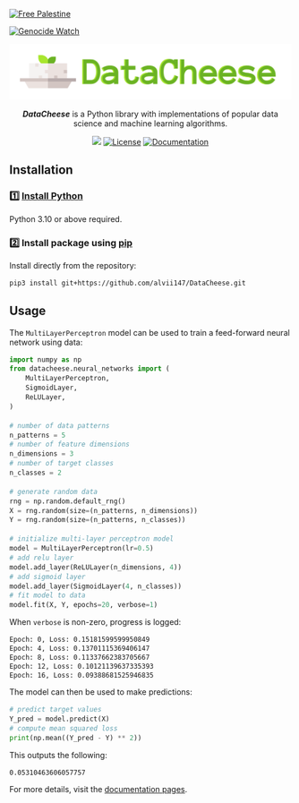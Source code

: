 [![Free Palestine](https://hinds-banner.vercel.app/free-palestine?variant=olive)](https://www.pcrf.net/)

[![Genocide Watch](https://hinds-banner.vercel.app/genocide-watch?variant=olive)](https://www.pcrf.net/)

<p align="center">
    <img alt="DataCheese logo" src="docs/img/logo_full.png" width=600 />
</p>

<p align="center">
    <strong><i>DataCheese</i></strong> is a Python library with implementations of popular data science and machine learning algorithms.
</p>

<div align="center">

[![](https://img.shields.io/github/actions/workflow/status/alvii147/DataCheese/github-ci.yml?branch=master&label=GitHub%20CI&logo=github)](https://github.com/alvii147/DataCheese/actions) [![License](https://img.shields.io/badge/License-BSD_3--Clause-blue.svg)](https://opensource.org/licenses/BSD-3-Clause) [![Documentation](https://img.shields.io/badge/Sphinx-Documentation-000000?logo=sphinx)](https://alvii147.github.io/DataCheese/build/html/index.html)

</div>

## Installation

### :one: [Install Python](https://www.python.org/)

Python 3.10 or above required.

### :two: Install package using [pip](https://pypi.org/project/pip/)

Install directly from the repository:

```bash
pip3 install git+https://github.com/alvii147/DataCheese.git
```

## Usage

The `MultiLayerPerceptron` model can be used to train a feed-forward neural network using data:

```python
import numpy as np
from datacheese.neural_networks import (
    MultiLayerPerceptron,
    SigmoidLayer,
    ReLULayer,
)

# number of data patterns
n_patterns = 5
# number of feature dimensions
n_dimensions = 3
# number of target classes
n_classes = 2

# generate random data
rng = np.random.default_rng()
X = rng.random(size=(n_patterns, n_dimensions))
Y = rng.random(size=(n_patterns, n_classes))

# initialize multi-layer perceptron model
model = MultiLayerPerceptron(lr=0.5)
# add relu layer
model.add_layer(ReLULayer(n_dimensions, 4))
# add sigmoid layer
model.add_layer(SigmoidLayer(4, n_classes))
# fit model to data
model.fit(X, Y, epochs=20, verbose=1)
```

When `verbose` is non-zero, progress is logged:

```
Epoch: 0, Loss: 0.15181599599950849
Epoch: 4, Loss: 0.13701115369406147
Epoch: 8, Loss: 0.11337662383705667
Epoch: 12, Loss: 0.10121139637335393
Epoch: 16, Loss: 0.09388681525946835
```

The model can then be used to make predictions:

```python
# predict target values
Y_pred = model.predict(X)
# compute mean squared loss
print(np.mean((Y_pred - Y) ** 2))
```

This outputs the following:

```
0.05310463606057757
```

For more details, visit the [documentation pages](https://alvii147.github.io/DataCheese/build/html/index.html).
